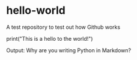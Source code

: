 # hello-world
A test repository to test out how Github works

print("This is a hello to the world!")

Output: Why are you writing Python in Markdown? 
